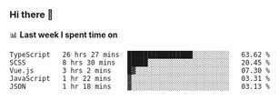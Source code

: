 ### Hi there 👋

<!--
**DBvc/DBvc** is a ✨ _special_ ✨ repository because its `README.md` (this file) appears on your GitHub profile.

Here are some ideas to get you started:

- 🔭 I’m currently working on ...
- 🌱 I’m currently learning ...
- 👯 I’m looking to collaborate on ...
- 🤔 I’m looking for help with ...
- 💬 Ask me about ...
- 📫 How to reach me: ...
- 😄 Pronouns: ...
- ⚡ Fun fact: ...
-->

📊 **Last week I spent time on**
<!--START_SECTION:waka-->
```text
TypeScript   26 hrs 27 mins  ████████████████░░░░░░░░░   63.62 % 
SCSS         8 hrs 30 mins   █████░░░░░░░░░░░░░░░░░░░░   20.45 % 
Vue.js       3 hrs 2 mins    █▓░░░░░░░░░░░░░░░░░░░░░░░   07.30 % 
JavaScript   1 hr 22 mins    ▓░░░░░░░░░░░░░░░░░░░░░░░░   03.31 % 
JSON         1 hr 18 mins    ▓░░░░░░░░░░░░░░░░░░░░░░░░   03.13 % 
```
<!--END_SECTION:waka-->
